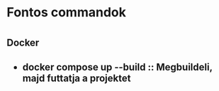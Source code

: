 <h1>Fontos commandok<h1>
<h2>Docker<h2>
<ul>
  <li>docker compose up --build :: Megbuildeli, majd futtatja a projektet
<ul>
